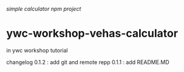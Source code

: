 *simple calculator npm project*
# ywc-workshop-vehas-calculator

in ywc workshop tutorial

changelog
0.1.2  :  add git and remote  repp
0.1.1  :  add README.MD
